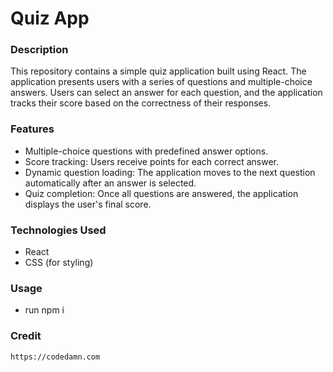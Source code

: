 # Quiz App

### Description

This repository contains a simple quiz application built using React. The application presents users with a series of questions and multiple-choice answers. Users can select an answer for each question, and the application tracks their score based on the correctness of their responses.

### Features

- Multiple-choice questions with predefined answer options.
- Score tracking: Users receive points for each correct answer.
- Dynamic question loading: The application moves to the next question automatically after an answer is selected.
- Quiz completion: Once all questions are answered, the application displays the user's final score.

### Technologies Used

- React
- CSS (for styling)

### Usage

- run npm i

### Credit

```
https://codedamn.com
```
